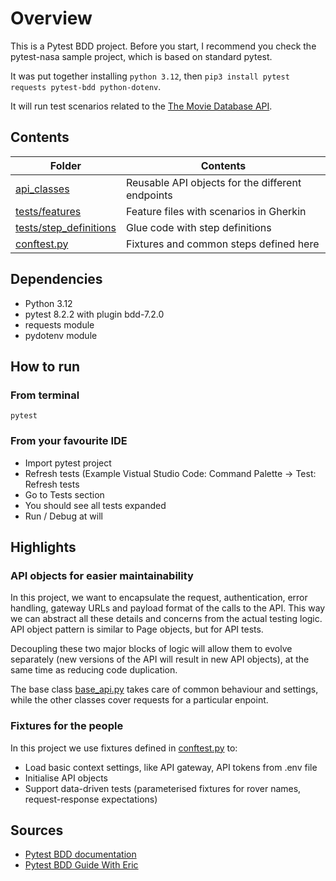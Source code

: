 # Overview

This is a Pytest BDD project. Before you start, I recommend you check the pytest-nasa sample project, which is based on standard pytest.

It was put together installing `python 3.12`, then `pip3 install pytest requests pytest-bdd python-dotenv`.

It will run test scenarios related to the [The Movie Database API](https://developer.themoviedb.org/reference/intro/getting-started).

## Contents


| **Folder** | **Contents** |
| ---        | ---          |
|  [api_classes](api_classes) |    Reusable API objects for the different endpoints      |
|  [tests/features](tests/features) |    Feature files with scenarios in Gherkin         |
|  [tests/step_definitions](tests/step_definitions) |    Glue code with step definitions |
|  [conftest.py](tests/conftest.py) |   Fixtures and common steps defined here           |

## Dependencies

- Python 3.12
- pytest 8.2.2 with plugin bdd-7.2.0
- requests module
- pydotenv module

## How to run
### From terminal
`pytest`
### From your favourite IDE
- Import pytest project
- Refresh tests (Example Vistual Studio Code: Command Palette -> Test: Refresh tests
- Go to Tests section
- You should see all tests expanded
- Run / Debug at will

## Highlights

### API objects for easier maintainability
In this project, we want to encapsulate the request, authentication, error handling, gateway URLs and payload format of the calls to the API. This way we can abstract all these details and concerns from the actual testing logic. API object pattern is similar to Page objects, but for API tests. 

Decoupling these two major blocks of logic will allow them to evolve separately (new versions of the API will result in new API objects), at the same time as reducing code duplication.

The base class [base_api.py](api_classes/base_api.py) takes care of common behaviour and settings, while the other classes cover requests for a particular enpoint.


### Fixtures for the people
In this project we use fixtures defined in [conftest.py](tests/conftest.py) to:
* Load basic context settings, like API gateway, API tokens from .env file
* Initialise API objects
* Support data-driven tests (parameterised fixtures for rover names, request-response expectations)
 

## Sources
* [Pytest BDD documentation](https://pypi.org/project/pytest-bdd/)
* [Pytest BDD Guide With Eric](https://pytest-with-eric.com/bdd/pytest-bdd/)







